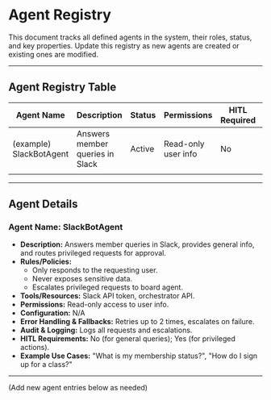 # Agent Registry

This document tracks all defined agents in the system, their roles, status, and key properties. Update this registry as new agents are created or existing ones are modified.

---

## Agent Registry Table

| Agent Name      | Description                        | Status   | Permissions         | HITL Required | Example Use Cases           |
|-----------------|------------------------------------|----------|---------------------|---------------|----------------------------|
| (example) SlackBotAgent | Answers member queries in Slack | Active   | Read-only user info | No            | Membership status, FAQs     |
|                 |                                    |          |                     |               |                            |

---

## Agent Details

### Agent Name: SlackBotAgent
- **Description:** Answers member queries in Slack, provides general info, and routes privileged requests for approval.
- **Rules/Policies:**
  - Only responds to the requesting user.
  - Never exposes sensitive data.
  - Escalates privileged requests to board agent.
- **Tools/Resources:** Slack API token, orchestrator API.
- **Permissions:** Read-only access to user info.
- **Configuration:** N/A
- **Error Handling & Fallbacks:** Retries up to 2 times, escalates on failure.
- **Audit & Logging:** Logs all requests and escalations.
- **HITL Requirements:** No (for general queries); Yes (for privileged actions).
- **Example Use Cases:** "What is my membership status?", "How do I sign up for a class?"

---

(Add new agent entries below as needed) 